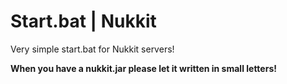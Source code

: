 # Start.bat | Nukkit
Very simple start.bat for Nukkit servers!

**When you have a nukkit.jar please let it written in small letters!**
